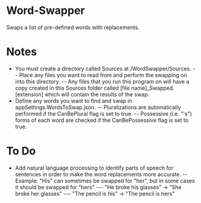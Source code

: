 # Word-Swapper
Swaps a list of pre-defined words with replacements.

# Notes
- You must create a directory called Sources at /WordSwapper/Sources.
-- Place any files you want to read from and perform the swapping on into this directory.
-- Any files that you run this program on will have a copy created in this Sources folder called [file name]_Swapped.[extension] which will contain the results of the swap.
- Define any words you want to find and swap in appSettings.WordsToSwap.json.
-- Pluralizations are automatically performed if the CanBePlural flag is set to true.
-- Possessive (i.e. "'s") forms of each word are checked if the CanBePossessive flag is set to true.

# To Do
- Add natural language processing to identify parts of speech for sentences in order to make the word replacements more accurate.
-- Example: "His" can sometimes be swapped for "her", but in some cases it should be swapped for "hers"
--- "He broke his glasses" -> "She broke her glasses"
--- "The pencil is his" -> "The pencil is hers"
